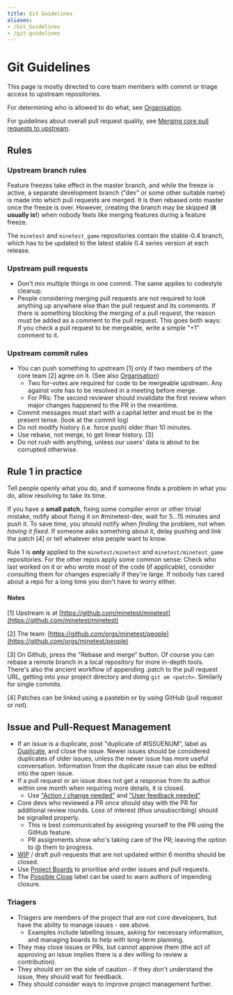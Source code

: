 ```yaml
---
title: Git Guidelines
aliases:
- /Git_Guidelines
- /git-guidelines
---
```


# Git Guidelines
This page is mostly directed to core team members with commit or triage access to upstream repositories.

For determining who is allowed to do what, see [Organisation](/Organisation "Organisation").

For guidelines about overall pull request quality, see [Merging core pull requests to upstream](/Merging_core_pull_requests_to_upstream "Merging core pull requests to upstream").

Rules
-----

### Upstream branch rules

Feature freezes take effect in the master branch, and while the freeze is active, a separate development branch ("dev" or some other suitable name) is made into which pull requests are merged. It is then rebased onto master once the freeze is over. However, creating the branch may be skipped (**it usually is!**) when nobody feels like merging features during a feature freeze.

The `minetest` and `minetest_game` repositories contain the stable-0.4 branch, which has to be updated to the latest stable 0.4 series version at each release.

### Upstream pull requests

* Don't mix multiple things in one commit. The same applies to codestyle cleanup.
* People considering merging pull requests are not required to look anything up anywhere else than the pull request and its comments. If there is something blocking the merging of a pull request, the reason must be added as a comment to the pull request. This goes both ways: If you check a pull request to be mergeable, write a simple "+1" comment to it.

### Upstream commit rules

* You can push something to upstream \[1\] only if two members of the core team \[2\] agree on it. (See also [Organisation](/Organisation "Organisation"))
    * Two for-votes are required for code to be mergeable upstream. Any against vote has to be resolved in a meeting before merge.
    * For PRs: The second reviewer should invalidate the first review when major changes happened to the PR in the meantime.
* Commit messages must start with a capital letter and must be in the present tense. (look at the commit log)
* Do not modify history (i.e. force push) older than 10 minutes.
* Use rebase, not merge, to get linear history. \[3\]
* Do not rush with anything, unless our users' data is about to be corrupted otherwise.

Rule 1 in practice
------------------

Tell people openly what you do, and if someone finds a problem in what you do, allow resolving to take its time.

If you have a **small patch**, fixing some compiler error or other trivial mistake, notify about fixing it on #minetest-dev, wait for 5...15 minutes and push it. To save time, you should notify when _finding_ the problem, not when _having it fixed_. If someone asks something about it, delay pushing and link the patch \[4\] or tell whatever else people want to know.

Rule 1 is **only** applied to the `minetest/minetest` and `minetest/minetest_game` repositories. For the other repos apply some common sense: Check who last worked on it or who wrote most of the code (if applicable), consider consulting them for changes especially if they're large. If nobody has cared about a repo for a long time you don't have to worry either.

#### Notes

\[1\] Upstream is at [https://github.com/minetest/minetest](https://github.com/minetest/minetest)

\[2\] The team: [https://github.com/orgs/minetest/people](https://github.com/orgs/minetest/people)

\[3\] On Github, press the "Rebase and merge" button. Of course you can rebase a remote branch in a local repository for more in-depth tools. There's also the ancient workflow of appending .patch to the pull request URL, getting into your project directory and doing `git am <patch>`. Similarly for single commits.

\[4\] Patches can be linked using a pastebin or by using GitHub (pull request or not).

Issue and Pull-Request Management
---------------------------------

* If an issue is a duplicate, post "duplicate of #ISSUENUM", label as [Duplicate](https://github.com/minetest/minetest/labels/Duplicate), and close the issue. Newer issues should be considered duplicates of older issues, unless the newer issue has more useful conversation. Information from the duplicate issue can also be edited into the open issue.
* If a pull request or an issue does not get a response from its author within one month when requiring more details, it is closed.
    * Use ["Action / change needed"](https://github.com/minetest/minetest/labels/Action%20%2F%20change%20needed) and ["User feedback needed"](https://github.com/minetest/minetest/labels/User%20feedback%20needed)
* Core devs who reviewed a PR once should stay with the PR for additional review rounds. Loss of interest (thus unsubscribing) should be signalled properly.
    * This is best communicated by assigning yourself to the PR using the GitHub feature.
    * PR assignments show who's taking care of the PR; leaving the option to @ them to progress.
* [WIP](https://github.com/minetest/minetest/labels/WIP) / draft pull-requests that are not updated within 6 months should be closed.
* Use [Project Boards](https://github.com/minetest/minetest/projects) to prioritise and order issues and pull requests.
* The [Possible Close](https://github.com/minetest/minetest/labels/Possible%20Close) label can be used to warn authors of impending closure.

### Triagers

* Triagers are members of the project that are not core developers, but have the ability to manage issues - see above.
    * Examples include labelling issues, asking for necessary information, and managing boards to help with long-term planning.
* They may close issues or PRs, but cannot approve them (the act of approving an issue implies there is a dev willing to review a contribution).
* They should err on the side of caution - if they don't understand the issue, they should wait for feedback.
* They should consider ways to improve project management further.